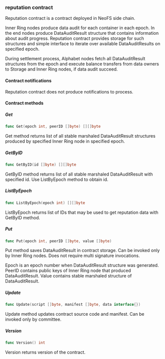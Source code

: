 ### reputation contract

Reputation contract is a contract deployed in NeoFS side chain\.

Inner Ring nodes produce data audit for each container in each epoch\. In the end nodes produce DataAuditResult structure that contains information about audit progress\. Reputation contract provides storage for such structures and simple interface to iterate over available DataAuditResults on specified epoch\.

During settlement process\, Alphabet nodes fetch all DataAuditResult structures from the epoch and execute balance transfers from data owners to Storage and Inner Ring nodes\, if data audit succeed\.

#### Contract notifications

Reputation contract does not produce notifications to process\.

#### Contract methods

##### Get

```go
func Get(epoch int, peerID []byte) [][]byte
```

Get method returns list of all stable marshaled DataAuditResult structures produced by specified Inner Ring node in specified epoch\.

##### GetByID

```go
func GetByID(id []byte) [][]byte
```

GetByID method returns list of all stable marshaled DataAuditResult with specified id\. Use ListByEpoch method to obtain id\.

##### ListByEpoch

```go
func ListByEpoch(epoch int) [][]byte
```

ListByEpoch returns list of IDs that may be used to get reputation data with GetByID method\.

##### Put

```go
func Put(epoch int, peerID []byte, value []byte)
```

Put method saves DataAuditResult in contract storage\. Can be invoked only by Inner Ring nodes\. Does not require multi signature invocations\.

Epoch is an epoch number when DataAuditResult structure was generated\. PeerID contains public keys of Inner Ring node that produced DataAuditResult\. Value contains stable marshaled structure of DataAuditResult\.

##### Update

```go
func Update(script []byte, manifest []byte, data interface{})
```

Update method updates contract source code and manifest\. Can be invoked only by committee\.

##### Version

```go
func Version() int
```

Version returns version of the contract\.



